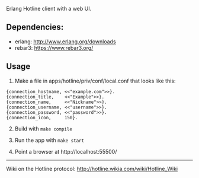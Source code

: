 Erlang Hotline client with a web UI.

## Dependencies:
* erlang: http://www.erlang.org/downloads
* rebar3: https://www.rebar3.org/

## Usage

1. Make a file in apps/hotline/priv/conf/local.conf that looks like this:

```
{connection_hostname, <<"example.com">>}.
{connection_title,    <<"Example">>}.
{connection_name,     <<"Nickname">>}.
{connection_username, <<"username">>}.
{connection_password, <<"password">>}.
{connection_icon,     150}.
```

2. Build with `make compile`

3. Run the app with `make start`

4. Point a browser at http://localhost:55500/

---

Wiki on the Hotline protocol: http://hotline.wikia.com/wiki/Hotline_Wiki
